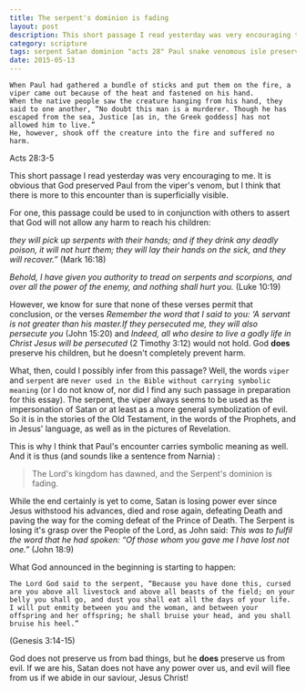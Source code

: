 ```yaml
---
title: The serpent's dominion is fading
layout: post
description: This short passage I read yesterday was very encouraging to me. It is obvious that God preserved Paul from the viper’s venom, but I think that there is more to this encounter than is superficially visible.
category: scripture
tags: serpent Satan dominion "acts 28" Paul snake venomous isle preservation viper evil symbolism authority wonder
date: 2015-05-13
---
```

```
When Paul had gathered a bundle of sticks and put them on the fire, a viper came out because of the heat and fastened on his hand.
When the native people saw the creature hanging from his hand, they said to one another, “No doubt this man is a murderer. Though he has escaped from the sea, Justice [as in, the Greek goddess] has not allowed him to live.”
He, however, shook off the creature into the fire and suffered no harm.
```
Acts 28:3-5

This short passage I read yesterday was very encouraging to me. It is obvious that God preserved Paul from the viper's venom, but I think that there is more to this encounter than is superficially visible.

For one, this passage could be used to in conjunction with others to assert that God will not allow any harm to reach his children:

*they will pick up serpents with their hands; and if they drink any deadly poison, it will not hurt them; they will lay their hands on the sick, and they will recover.”* (Mark 16:18)

*Behold, I have given you authority to tread on serpents and scorpions, and over all the power of the enemy, and nothing shall hurt you.* (Luke 10:19)

However, we know for sure that none of these verses permit that conclusion, or the verses *Remember the word that I said to you: ‘A servant is not greater than his master.If they persecuted me, they will also persecute you* (John 15:20) and *Indeed, all who desire to live a godly life in Christ Jesus will be persecuted* (2 Timothy 3:12) would not hold.
God **does** preserve his children, but he doesn't completely prevent harm.

What, then, could I possibly infer from this passage? Well, the words `viper` and `serpent` are `never used in the Bible without carrying symbolic meaning` (or I do not know of, nor did I find any such passage in preparation for this essay). The serpent, the viper always seems to be used as the impersonation of Satan or at least as a more general symbolization of evil. So it is in the stories of the Old Testament, in the words of the Prophets, and in Jesus' language, as well as in the pictures of Revelation.

This is why I think that Paul's encounter carries symbolic meaning as well. And it is thus (and sounds like a sentence from Narnia) :

>The Lord's kingdom has dawned, and the Serpent's dominion is fading.

While the end certainly is yet to come, Satan is losing power ever since Jesus withstood his advances, died and rose again, defeating Death and paving the way for the coming defeat of the Prince of Death. The Serpent is losing it's grasp over the People of the Lord, as John said: *This was to fulfil the word that he had spoken: “Of those whom you gave me I have lost not one.”* (John 18:9)

What God announced in the beginning is starting to happen:

```
The Lord God said to the serpent, “Because you have done this, cursed are you above all livestock and above all beasts of the field; on your belly you shall go, and dust you shall eat all the days of your life.
I will put enmity between you and the woman, and between your offspring and her offspring; he shall bruise your head, and you shall bruise his heel.”
```
(Genesis 3:14-15)

God does not preserve us from bad things, but he **does** preserve us from evil. If we are his, Satan does not have any power over us, and evil will flee from us if we abide in our saviour, Jesus Christ!
